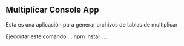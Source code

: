## Multiplicar Console App

Esta es una aplicación para generar archivos de tablas de 
multiplicar

Ejeccutar este comando
...
npm install
...